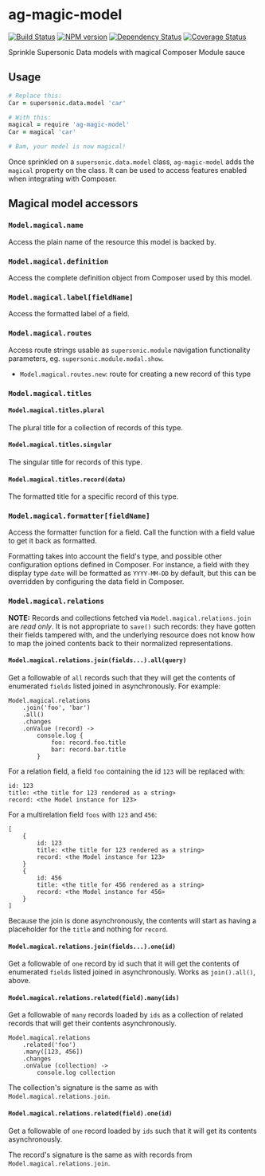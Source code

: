 ag-magic-model
========

[![Build Status](http://img.shields.io/travis/AppGyver/ag-magic-model/master.svg)](https://travis-ci.org/AppGyver/ag-magic-model)
[![NPM version](http://img.shields.io/npm/v/ag-magic-model.svg)](https://www.npmjs.org/package/ag-magic-model)
[![Dependency Status](http://img.shields.io/david/AppGyver/ag-magic-model.svg)](https://david-dm.org/AppGyver/ag-magic-model)
[![Coverage Status](https://img.shields.io/coveralls/AppGyver/ag-magic-model.svg)](https://coveralls.io/r/AppGyver/ag-magic-model)

Sprinkle Supersonic Data models with magical Composer Module sauce

## Usage

```coffeescript
# Replace this:
Car = supersonic.data.model 'car'

# With this:
magical = require 'ag-magic-model'
Car = magical 'car'

# Bam, your model is now magical!
```

Once sprinkled on a `supersonic.data.model` class, `ag-magic-model` adds the `magical` property on the class. It can be used to access features enabled when integrating with Composer.

## Magical model accessors

### `Model.magical.name`

Access the plain name of the resource this model is backed by.


### `Model.magical.definition`

Access the complete definition object from Composer used by this model.


### `Model.magical.label[fieldName]`

Access the formatted label of a field.


### `Model.magical.routes`

Access route strings usable as `supersonic.module` navigation functionality parameters, eg. `supersonic.module.modal.show`.

- `Model.magical.routes.new`: route for creating a new record of this type


### `Model.magical.titles`

#### `Model.magical.titles.plural`

The plural title for a collection of records of this type.

#### `Model.magical.titles.singular`

The singular title for records of this type.

#### `Model.magical.titles.record(data)`

The formatted title for a specific record of this type.


### `Model.magical.formatter[fieldName]`

Access the formatter function for a field. Call the function with a field value to get it back as formatted.

Formatting takes into account the field's type, and possible other configuration options defined in Composer. For instance, a field with they display type `date` will be formatted as `YYYY-MM-DD` by default, but this can be overridden by configuring the data field in Composer.


### `Model.magical.relations`

**NOTE:** Records and collections fetched via `Model.magical.relations.join` are *read only*. It is not appropriate to `save()` such records: they have gotten their fields tampered with, and the underlying resource does not know how to map the joined contents back to their normalized representations.

#### `Model.magical.relations.join(fields...).all(query)`

Get a followable of `all` records such that they will get the contents of enumerated `fields` listed joined in asynchronously. For example:

    Model.magical.relations
        .join('foo', 'bar')
        .all()
        .changes
        .onValue (record) ->
            console.log {
                foo: record.foo.title
                bar: record.bar.title
            }

For a relation field, a field `foo` containing the id `123` will be replaced with:

    id: 123
    title: <the title for 123 rendered as a string>
    record: <the Model instance for 123>

For a multirelation field `foos` with `123` and `456`:

    [
        {
            id: 123
            title: <the title for 123 rendered as a string>
            record: <the Model instance for 123>
        }
        {
            id: 456
            title: <the title for 456 rendered as a string>
            record: <the Model instance for 456>
        }
    ]

Because the join is done asynchronously, the contents will start as having a placeholder for the `title` and nothing for `record`.

#### `Model.magical.relations.join(fields...).one(id)`

Get a followable of `one` record by id such that it will get the contents of enumerated `fields` listed joined in asynchronously. Works as `join().all()`, above.

#### `Model.magical.relations.related(field).many(ids)`

Get a followable of `many` records loaded by `ids` as a collection of related records that will get their contents asynchronously.

    Model.magical.relations
        .related('foo')
        .many([123, 456])
        .changes
        .onValue (collection) ->
            console.log collection

The collection's signature is the same as with `Model.magical.relations.join`.

#### `Model.magical.relations.related(field).one(id)`

Get a followable of `one` record loaded by `ids` such that it will get its contents asynchronously.

The record's signature is the same as with records from `Model.magical.relations.join`.
